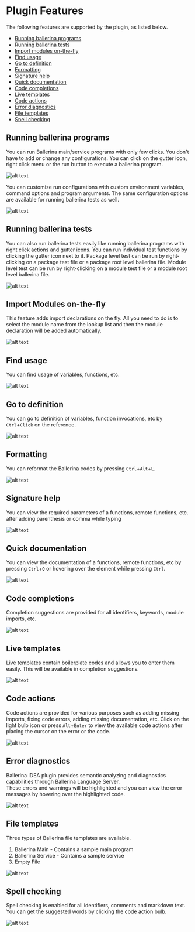 # Plugin Features

The following features are supported by the plugin, as listed below.

- [Running ballerina programs](#running-ballerina-programs)
- [Running ballerina tests](#running-ballerina-tests)
- [Import modules on-the-fly](#import-modules-on-the-fly)
- [Find usage](#find-usage)
- [Go to definition](#go-to-definition)
- [Formatting](#formatting)
- [Signature help](#signature-help)
- [Quick documentation](#quick-documentation)
- [Code completions](#code-completions)
- [Live templates](#live-templates)
- [Code actions](#code-actions)
- [Error diagnostics](#error-diagnostics)
- [File templates](#file-templates)
- [Spell checking](#spell-checking)

## Running ballerina programs

You can run Ballerina main/service programs with only few clicks. You don't have to add or change any configurations.
You can click on the gutter icon, right click menu or the run button
to execute a ballerina program.

![alt text](images/run.gif)

You can customize run configurations with custom environment variables, command options and program arguments. The same configuration options
are available for running ballerina tests as well.

![alt text](images/runConfig.png)

## Running ballerina tests

You can also run ballerina tests easily like running ballerina programs with right click actions and gutter icons.
You can run individual test functions by clicking the gutter icon next to it.
Package level test can be run by right-clicking on a package test file or
a package root level ballerina file. Module level test can be run by right-clicking on a module test file or a module root level ballerina file.

![alt text](images/test.gif)


## Import Modules on-the-fly

This feature adds import declarations on the fly. All you need to do is to select the module name from the lookup list and then the module declaration will be added automatically.

![alt text](images/import.gif)

## Find usage

You can find usage of variables, functions, etc.

![alt text](images/usage.gif)

## Go to definition

You can go to definition of variables, function invocations, etc by `Ctrl`+`Click` on the reference.

![alt text](images/definition.gif)

## Formatting

You can reformat the Ballerina codes by pressing `Ctrl`+`Alt`+`L`.

![alt text](images/format.gif)

## Signature help

You can view the required parameters of a functions, remote functions, etc. after adding parenthesis or comma while typing

![alt text](images/signature.gif)

## Quick documentation

You can view the documentation of a functions, remote functions, etc by pressing `Ctrl`+`Q` or hovering over the element while pressing `Ctrl`.

![alt text](images/hover.gif)

## Code completions

Completion suggestions are provided for all identifiers, keywords, module imports, etc.

![alt text](images/completions.gif)

## Live templates

Live templates contain boilerplate codes and allows you to enter them easily. This will be available in completion suggestions.

![alt text](images/snippet.gif)

## Code actions

Code actions are provided for various purposes such as adding missing imports, fixing code errors, adding missing documentation, etc.
Click on the light bulb icon or press `Alt`+`Enter` to view the available code actions after placing the cursor on the error or the code.

![alt text](images/codeActions.gif)

## Error diagnostics

Ballerina IDEA plugin provides semantic analyzing and diagnostics capabilities through Ballerina Language Server.  
These errors and warnings will be highlighted and you can view the error messages by hovering over the highlighted code.

![alt text](images/diagnostics.gif)

## File templates

Three types of Ballerina file templates are available.
1) Ballerina Main - Contains a sample main program
2) Ballerina Service - Contains a sample service
3) Empty File

![alt text](images/fileTemp.gif)

## Spell checking

Spell checking is enabled for all identifiers, comments and markdown text. You can get the suggested words by clicking the code action bulb.

![alt text](images/spell.gif)



